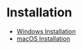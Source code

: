 # Installation

* [Windows Installation](/windows-installation.md)
* [macOS Installation](/macintosh-installation.md)



